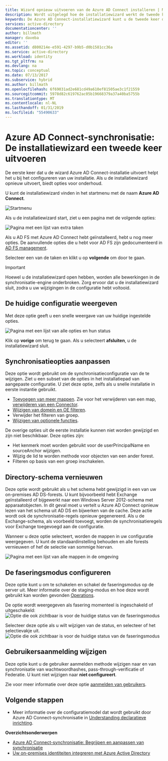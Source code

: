 ```yaml
---
title: Wizard opnieuw uitvoeren van de Azure AD Connect installeren | Microsoft Docs
description: Wordt uitgelegd hoe de installatiewizard werkt de tweede keer dat u deze uitvoert.
keywords: De Azure AD Connect-installatiewizard kunt u de tweede keer dat u het uitvoeren van onderhoudsinstellingen configureren
services: active-directory
documentationcenter: ''
author: billmath
manager: daveba
editor: ''
ms.assetid: d800214e-e591-4297-b9b5-d0b1581cc36a
ms.service: active-directory
ms.workload: identity
ms.tgt_pltfrm: na
ms.devlang: na
ms.topic: conceptual
ms.date: 07/13/2017
ms.subservice: hybrid
ms.author: billmath
ms.openlocfilehash: 6f69031ad2e681cd49a610ef81505ae3c1f21559
ms.sourcegitcommit: 5978d82c619762ac05b19668379a37a40ba5755b
ms.translationtype: MT
ms.contentlocale: nl-NL
ms.lasthandoff: 01/31/2019
ms.locfileid: "55490633"
---
```

# <a name="azure-ad-connect-sync-running-the-installation-wizard-a-second-time"></a>Azure AD Connect-synchronisatie: De installatiewizard een tweede keer uitvoeren
De eerste keer dat u de wizard Azure AD Connect-installatie uitvoert helpt het u bij het configureren van uw installatie. Als u de installatiewizard opnieuw uitvoert, biedt opties voor onderhoud.

U kunt de installatiewizard vinden in het startmenu met de naam **Azure AD Connect**.

![Startmenu](./media/how-to-connect-installation-wizard/startmenu.png)

Als u de installatiewizard start, ziet u een pagina met de volgende opties:

![Pagina met een lijst van extra taken](./media/how-to-connect-installation-wizard/additionaltasks.png)

Als u AD FS met Azure AD Connect hebt geïnstalleerd, hebt u nog meer opties. De aanvullende opties die u hebt voor AD FS zijn gedocumenteerd in [AD FS management](how-to-connect-fed-management.md#manage-ad-fs).

Selecteer een van de taken en klikt u op **volgende** om door te gaan.

> [!IMPORTANT]
> Hoewel u de installatiewizard open hebben, worden alle bewerkingen in de synchronisatie-engine onderbroken. Zorg ervoor dat u de installatiewizard sluit, zodra u uw wijzigingen in de configuratie hebt voltooid.
>
>

## <a name="view-current-configuration"></a>De huidige configuratie weergeven
Met deze optie geeft u een snelle weergave van uw huidige ingestelde opties.

![Pagina met een lijst van alle opties en hun status](./media/how-to-connect-installation-wizard/viewconfig.png)

Klik op **vorige** om terug te gaan. Als u selecteert **afsluiten**, u de installatiewizard sluit.

## <a name="customize-synchronization-options"></a>Synchronisatieopties aanpassen
Deze optie wordt gebruikt om de synchronisatieconfiguratie van de te wijzigen. Ziet u een subset van de opties in het installatiepad van aangepaste configuratie. U ziet deze optie, zelfs als u snelle installatie in eerste instantie gebruikt.

* [Toevoegen van meer mappen](how-to-connect-install-custom.md#connect-your-directories). Zie voor het verwijderen van een map, [verwijderen van een Connector](how-to-connect-sync-service-manager-ui-connectors.md#delete).
* [Wijzigen van domein en OE filteren](how-to-connect-install-custom.md#domain-and-ou-filtering).
* Verwijder het filteren van groep.
* [Wijzigen van optionele functies](how-to-connect-install-custom.md#optional-features).

De overige opties uit de eerste installatie kunnen niet worden gewijzigd en zijn niet beschikbaar. Deze opties zijn:

* Het kenmerk moet worden gebruikt voor de userPrincipalName en sourceAnchor wijzigen.
* Wijzig de lid te worden methode voor objecten van een ander forest.
* Filteren op basis van een groep inschakelen.

## <a name="refresh-directory-schema"></a>Directory-schema vernieuwen
Deze optie wordt gebruikt als u het schema hebt gewijzigd in een van uw on-premises AD DS-forests. U kunt bijvoorbeeld hebt Exchange geïnstalleerd of bijgewerkt naar een Windows Server 2012-schema met apparaatobjecten. In dit geval moet u vertelt u Azure AD Connect opnieuw lezen van het schema uit AD DS en bijwerken van de cache. Deze actie wordt ook de synchronisatie-regels opnieuw gegenereerd. Als u de Exchange-schema, als voorbeeld toevoegt, worden de synchronisatieregels voor Exchange toegevoegd aan de configuratie.

Wanneer u deze optie selecteert, worden de mappen in uw configuratie weergegeven. U kunt de standaardinstelling behouden en alle forests vernieuwen of hef de selectie van sommige hiervan.

![Pagina met een lijst van alle mappen in de omgeving](./media/how-to-connect-installation-wizard/refreshschema.png)

## <a name="configure-staging-mode"></a>De faseringsmodus configureren
Deze optie kunt u om te schakelen en schakel de faseringsmodus op de server uit. Meer informatie over de staging-modus en hoe deze wordt gebruikt kan worden gevonden [Operations](how-to-connect-sync-operations.md#staging-mode).

De optie wordt weergegeven als fasering momenteel is ingeschakeld of uitgeschakeld:  
![Optie die ook zichtbaar is voor de huidige status van de faseringsmodus](./media/how-to-connect-installation-wizard/stagingmodecurrentstate.png)

Selecteer deze optie als u wilt wijzigen van de status, en selecteer of het selectievakje uit.  
![Optie die ook zichtbaar is voor de huidige status van de faseringsmodus](./media/how-to-connect-installation-wizard/stagingmodeenable.png)

## <a name="change-user-sign-in"></a>Gebruikersaanmelding wijzigen
Deze optie kunt u de gebruiker aanmelden methode wijzigen naar en van synchronisatie van wachtwoordhashes, pass-through-verificatie of Federatie. U kunt niet wijzigen naar **niet configureert**.

Zie voor meer informatie over deze optie [aanmelden van gebruikers](plan-connect-user-signin.md#changing-the-user-sign-in-method).

## <a name="next-steps"></a>Volgende stappen
* Meer informatie over de configuratiemodel dat wordt gebruikt door Azure AD Connect-synchronisatie in [Understanding declaratieve inrichting](concept-azure-ad-connect-sync-declarative-provisioning.md).

**Overzichtsonderwerpen**

* [Azure AD Connect-synchronisatie: Begrijpen en aanpassen van synchronisatie](how-to-connect-sync-whatis.md)
* [Uw on-premises identiteiten integreren met Azure Active Directory](whatis-hybrid-identity.md)
